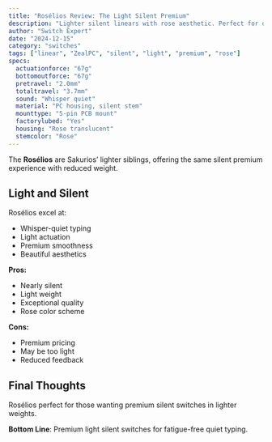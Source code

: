 ```yaml
---
title: "Rosélios Review: The Light Silent Premium"
description: "Lighter silent linears with rose aesthetic. Perfect for quiet typing without fatigue."
author: "Switch Expert"
date: "2024-12-15"
category: "switches"
tags: ["linear", "ZealPC", "silent", "light", "premium", "rose"]
specs:
  actuationforce: "67g"
  bottomoutforce: "67g"
  pretravel: "2.0mm"
  totaltravel: "3.7mm"
  sound: "Whisper quiet"
  material: "PC housing, silent stem"
  mounttype: "5-pin PCB mount"
  factorylubed: "Yes"
  housing: "Rose translucent"
  stemcolor: "Rose"
---
```


The **Rosélios** are Sakurios’ lighter siblings, offering the same silent premium experience with reduced weight.

## Light and Silent
Rosélios excel at:


- Whisper-quiet typing
- Light actuation
- Premium smoothness
- Beautiful aesthetics

**Pros:**


- Nearly silent
- Light weight
- Exceptional quality
- Rose color scheme

**Cons:**


- Premium pricing
- May be too light
- Reduced feedback

## Final Thoughts
Rosélios perfect for those wanting premium silent switches in lighter weights.

**Bottom Line**: Premium light silent switches for fatigue-free quiet typing.